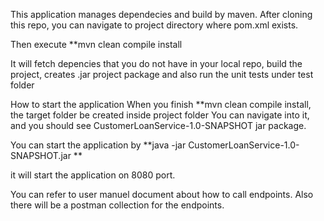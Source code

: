 This application manages dependecies and build by maven. 
After cloning this repo, you can navigate to project directory where pom.xml exists. 

Then execute 
**mvn clean compile install

It will fetch depencies that you do not have in your local repo, 
build the project, creates .jar project package and also run the unit tests under test folder

How to start the application 
When you finish **mvn clean compile install, the target folder be created inside project folder
You can navigate into it, and you should see CustomerLoanService-1.0-SNAPSHOT jar package.

You can start the application by
**java -jar CustomerLoanService-1.0-SNAPSHOT.jar
**

it will start the application on 8080 port.

You can refer to user manuel document about how to call endpoints.
Also there will be a postman collection for the endpoints. 
